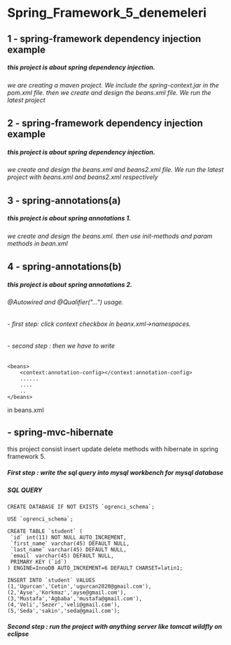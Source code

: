 # Spring_Framework_5_denemeleri
## 1 - spring-framework dependency injection example
##### this project is about spring dependency injection. 
###### we are creating a maven project. We include the spring-context.jar in the pom.xml file. then we create and design the beans.xml file. We run the latest project

## 2 - spring-framework dependency injection example
##### this project is about spring dependency injection. 
###### we create and design the beans.xml and beans2.xml file. We run the latest project with beans.xml and beans2.xml respectively

## 3 - spring-annotations(a)
##### this project is about spring annotations 1. 
###### we create and design the beans.xml. then use init-methods and param methods in bean.xml

## 4 - spring-annotations(b)
##### this project is about spring annotations 2. 
######  @Autowired and @Qualifier("...") usage.
###### - first step: click context checkbox in beanx.xml->namespaces. 
###### - second step : then we have to write 
```
<beans>
    <context:annotation-config></context:annotation-config> 
    ......
    ....
    ..
</beans> 
``` 
in beans.xml 
 	
##  - 	spring-mvc-hibernate
this project consist insert update delete methods with hibernate in spring framework 5.
##### First step : write the sql query into mysql workbench for mysql database
##### SQL QUERY
```
CREATE DATABASE IF NOT EXISTS `ogrenci_schema`;

USE `ogrenci_schema`;

CREATE TABLE `student` (
 `id` int(11) NOT NULL AUTO_INCREMENT,
 `first_name` varchar(45) DEFAULT NULL,
 `last_name` varchar(45) DEFAULT NULL,
 `email` varchar(45) DEFAULT NULL,
 PRIMARY KEY (`id`)
) ENGINE=InnoDB AUTO_INCREMENT=6 DEFAULT CHARSET=latin1;

INSERT INTO `student` VALUES 
(1,'Ugurcan','Cetin','ugurcan2020@gmail.com'),
(2,'Ayse','Korkmaz','ayse@gmail.com'),
(3,'Mustafa','Agbaba','mustafa@gmail.com'),
(4,'Veli','Sezer','veli@gmail.com'),
(5,'Seda','sakin','seda@gmail.com');
```
##### Second step : run the project with anything server like tomcat wildfly on eclipse  
